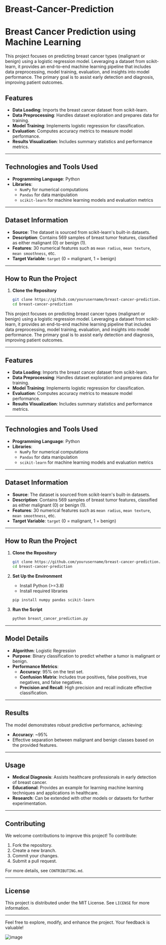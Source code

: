 # Breast-Cancer-Prediction

# Breast Cancer Prediction using Machine Learning

This project focuses on predicting breast cancer types (malignant or benign) using a logistic regression model. Leveraging a dataset from scikit-learn, it provides an end-to-end machine learning pipeline that includes data preprocessing, model training, evaluation, and insights into model performance. The primary goal is to assist early detection and diagnosis, improving patient outcomes.

## Features

- **Data Loading**: Imports the breast cancer dataset from scikit-learn.
- **Data Preprocessing**: Handles dataset exploration and prepares data for training.
- **Model Training**: Implements logistic regression for classification.
- **Evaluation**: Computes accuracy metrics to measure model performance.
- **Results Visualization**: Includes summary statistics and performance metrics.

---

## Technologies and Tools Used

- **Programming Language**: Python
- **Libraries**:
  - `NumPy` for numerical computations
  - `Pandas` for data manipulation
  - `scikit-learn` for machine learning models and evaluation metrics

---

## Dataset Information

- **Source**: The dataset is sourced from scikit-learn's built-in datasets.
- **Description**: Contains 569 samples of breast tumor features, classified as either malignant (0) or benign (1).
- **Features**: 30 numerical features such as `mean radius`, `mean texture`, `mean smoothness`, etc.
- **Target Variable**: `target` (0 = malignant, 1 = benign)

---

## How to Run the Project

1. **Clone the Repository**
   ```bash
   git clone https://github.com/yourusername/breast-cancer-prediction.git
   cd breast-cancer-prediction


This project focuses on predicting breast cancer types (malignant or benign) using a logistic regression model. Leveraging a dataset from scikit-learn, it provides an end-to-end machine learning pipeline that includes data preprocessing, model training, evaluation, and insights into model performance. The primary goal is to assist early detection and diagnosis, improving patient outcomes.

---

## Features

- **Data Loading**: Imports the breast cancer dataset from scikit-learn.
- **Data Preprocessing**: Handles dataset exploration and prepares data for training.
- **Model Training**: Implements logistic regression for classification.
- **Evaluation**: Computes accuracy metrics to measure model performance.
- **Results Visualization**: Includes summary statistics and performance metrics.

---

## Technologies and Tools Used

- **Programming Language**: Python
- **Libraries**:
  - `NumPy` for numerical computations
  - `Pandas` for data manipulation
  - `scikit-learn` for machine learning models and evaluation metrics

---

## Dataset Information

- **Source**: The dataset is sourced from scikit-learn's built-in datasets.
- **Description**: Contains 569 samples of breast tumor features, classified as either malignant (0) or benign (1).
- **Features**: 30 numerical features such as `mean radius`, `mean texture`, `mean smoothness`, etc.
- **Target Variable**: `target` (0 = malignant, 1 = benign)

---

## How to Run the Project

1. **Clone the Repository**
   ```bash
   git clone https://github.com/yourusername/breast-cancer-prediction.git
   cd breast-cancer-prediction
   ```

2. **Set Up the Environment**
   - Install Python (>=3.8)
   - Install required libraries
   ```bash
   pip install numpy pandas scikit-learn
   ```

3. **Run the Script**
   ```bash
   python breast_cancer_prediction.py
   ```

---

## Model Details

- **Algorithm**: Logistic Regression
- **Purpose**: Binary classification to predict whether a tumor is malignant or benign.
- **Performance Metrics**:
  - **Accuracy**: 95% on the test set.
  - **Confusion Matrix**: Includes true positives, false positives, true negatives, and false negatives.
  - **Precision and Recall**: High precision and recall indicate effective classification.

---

## Results

The model demonstrates robust predictive performance, achieving:
- **Accuracy**: ~95%
- Effective separation between malignant and benign classes based on the provided features.

---

## Usage

- **Medical Diagnosis**: Assists healthcare professionals in early detection of breast cancer.
- **Educational**: Provides an example for learning machine learning techniques and applications in healthcare.
- **Research**: Can be extended with other models or datasets for further experimentation.

---

## Contributing

We welcome contributions to improve this project! To contribute:
1. Fork the repository.
2. Create a new branch.
3. Commit your changes.
4. Submit a pull request.

For more details, see `CONTRIBUTING.md`.

---

## License

This project is distributed under the MIT License. See `LICENSE` for more information.

---

Feel free to explore, modify, and enhance the project. Your feedback is valuable! 


















![image](https://github.com/user-attachments/assets/f45655c2-b626-4749-836b-4e523de51148)
